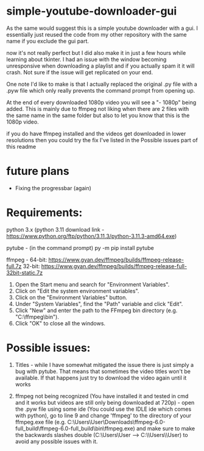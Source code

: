 # simple-youtube-downloader-gui
As the same would suggest this is a simple youtube downloader with a gui. 
I essentially just reused the code from my other repository with the same name if you exclude the gui part.

now it's not really perfect but I did also make it in just a few hours while learning about tkinter. I had an issue with the window becoming unresponsive when downloading a playlist and if you actually spam it it will crash. Not sure if the issue will get replicated on your end. 

One note I'd like to make is that I actually replaced the original .py file with a .pyw file which only really prevents the command prompt from opening up.

At the end of every downloaded 1080p video you will see a "- 1080p" being added. This is mainly due to ffmpeg not liking when there are 2 files with the same name in the same folder but also to let you know that this is the 1080p video. 

if you do have ffmpeg installed and the videos get downloaded in lower resolutions then you could try the fix I've listed in the Possible issues part of this readme


# future plans 
- Fixing the progressbar (again)


# Requirements:
python 3.x
(python 3.11 download link - https://www.python.org/ftp/python/3.11.3/python-3.11.3-amd64.exe)

pytube - (in the command prompt) 
py -m pip install pytube

ffmpeg - 
64-bit: https://www.gyan.dev/ffmpeg/builds/ffmpeg-release-full.7z
32-bit: https://www.gyan.dev/ffmpeg/builds/ffmpeg-release-full-32bit-static.7z

1. Open the Start menu and search for "Environment Variables".
2. Click on "Edit the system environment variables".
3. Click on the "Environment Variables" button.
4. Under "System Variables", find the "Path" variable and click "Edit".
5. Click "New" and enter the path to the FFmpeg bin directory (e.g. "C:\ffmpeg\bin").
6. Click "OK" to close all the windows.


# Possible issues: 
1. Titles - while I have somewhat mitigated the issue there is just simply a bug with pytube. That means that sometimes the video titles won't be available. If that happens just try to download the video again until it works

2. ffmpeg not being recognized (You have installed it and tested in cmd and it works but videos are still only being downloaded at 720p) - open the .pyw file using some ide (You could use the IDLE ide which comes with python), go to line 9 and change 'ffmpeg' to the directory of your ffmpeg.exe file (e.g. C:\\Users\\User\\Downloads\\ffmpeg-6.0-full_build\\ffmpeg-6.0-full_build\\bin\\ffmpeg.exe) and make sure to make the backwards slashes double (C:\Users\User --> C:\\\Users\\\User) to avoid any possible issues with it. 


